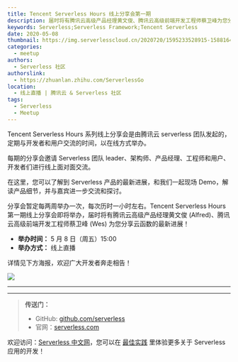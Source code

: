 ```yaml
---
title: Tencent Serverless Hours 线上分享会第一期
description: 届时将有腾讯云高级产品经理黄文俊、腾讯云高级前端开发工程师蔡卫峰为您分享云函数的最新进展！
keywords: Serverless;Serverless Framework;Tencent Serverless
date: 2020-05-08
thumbnail: https://img.serverlesscloud.cn/2020720/1595233528915-1588164013282-banner_hours%20%281%29.jpg
categories:
  - meetup
authors:
  - Serverless 社区
authorslink:
  - https://zhuanlan.zhihu.com/ServerlessGo
location:
  - 线上直播 | 腾讯云 & Serverless 社区
tags:
  - Serverless
  - Meetup
---
```


Tencent Serverless Hours 系列线上分享会是由腾讯云 serverless 团队发起的，定期与开发者和用户交流的时间，以在线方式举办。

每期的分享会邀请 Serverless 团队 leader、架构师、产品经理、工程师和用户、开发者们进行线上面对面交流。

在这里，您可以了解到 Serverless 产品的最新进展，和我们一起现场 Demo，解读产品细节，并与嘉宾进一步交流和探讨。

分享会暂定每两周举办一次，每次历时一小时左右。Tencent Serverless Hours 第一期线上分享会即将举办，届时将有腾讯云高级产品经理黄文俊 (Alfred)、腾讯云高级前端开发工程师蔡卫峰 (Wes) 为您分享云函数的最新进展！

- **举办时间：** 5 月 8 日（周五）15:00
- **举办方式：** 线上直播

详情见下方海报，欢迎广大开发者奔走相告！

![](https://img.serverlesscloud.cn/2020430/1588230170647-tencent%20serverless%20hours%20%E4%BF%AE%E6%94%B9%E7%89%88%E6%9C%AC%402x.jpg)



---
<div id='scf-deploy-iframe-or-md'></div>

---

> **传送门：**
> - GitHub: [github.com/serverless](https://github.com/serverless/serverless/blob/master/README_CN.md)
> - 官网：[serverless.com](https://serverless.com/)

欢迎访问：[Serverless 中文网](https://serverlesscloud.cn/)，您可以在 [最佳实践](https://serverlesscloud.cn/best-practice) 里体验更多关于 Serverless 应用的开发！
